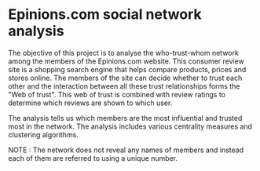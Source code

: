 # Epinions.com social network analysis

The objective of this project is to analyse the who-trust-whom network among the members of the Epinions.com website. This consumer review site is a shopping search engine that helps compare products, prices and stores online. The members of the site can decide whether to trust each other and the interaction between all these trust relationships forms the "Web of trust". This web of trust is combined with review ratings to determine which reviews are shown to which user. 

The analysis tells us which members are the most influential and trusted most in the network. The analysis includes various centrality measures and clustering algorithms.

NOTE : The network does not reveal any names of members and instead each of them are referred to using a unique number. 

